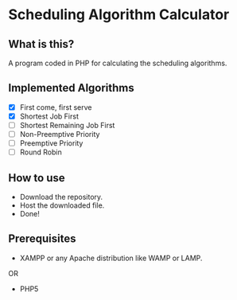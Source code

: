 # Scheduling Algorithm Calculator

## What is this?
A program coded in PHP for calculating the scheduling algorithms.

## Implemented Algorithms
- [X] First come, first serve
- [X] Shortest Job First
- [ ] Shortest Remaining Job First
- [ ] Non-Preemptive Priority
- [ ] Preemptive Priority
- [ ] Round Robin

## How to use
- Download the repository.
- Host the downloaded file.
- Done!

## Prerequisites
- XAMPP or any Apache distribution like WAMP or LAMP.

OR
- PHP5

